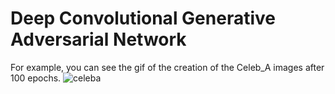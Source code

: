 # Deep Convolutional Generative Adversarial Network

For example, you can see the gif of the creation of the Celeb_A images after 100 epochs.
![celeba](https://user-images.githubusercontent.com/79134287/162562294-57d859cd-8192-4738-9493-ce9c23e69343.gif)
